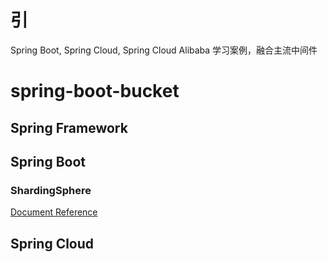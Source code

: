 # 引

Spring Boot, Spring Cloud, Spring Cloud Alibaba 学习案例，融合主流中间件

# spring-boot-bucket



## Spring Framework



## Spring Boot
### ShardingSphere
[Document Reference](study-spring-boot/spring-boot-shard-jdbc/README.md) 

## Spring Cloud

